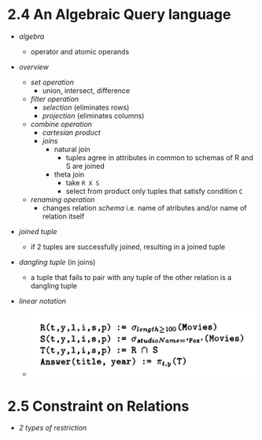 


# 2.4 An Algebraic Query language

+ _algebra_ 
    + operator and atomic operands
+ _overview_ 
    + _set operation_ 
        + union, intersect, difference
    + _filter operation_ 
        + _selection_ (eliminates rows)
        + _projection_ (eliminates columns)
    + _combine operation_ 
        + _cartesian product_ 
        + _joins_ 
            + natural join
                + tuples agree in attributes in common to schemas of R and S are joined
            + theta join
                + take `R X S`
                + select from product only tuples that satisfy condition `C`
    + _renaming operation_ 
        + changes relation _schema_ i.e. name of atributes and/or name of relation itself


+ _joined tuple_    
    + if 2 tuples are successfully joined, resulting in a joined tuple
+ _dangling tuple_ (in joins)
    + a tuple that fails to pair with any tuple of the other relation is a dangling tuple
    
+ _linear notation_ 
    + ![](2017-09-23-13-04-06.png)


# 2.5 Constraint on Relations


+ _2 types of restriction_ 

